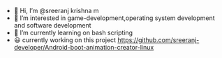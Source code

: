 - 👋 Hi, I’m @sreeranj krishna m
- 👀 I’m interested in game-development,operating system development and software development
- 🌱 I’m currently learning on bash scripting
- 😃 currently working on this project https://github.com/sreeranj-developer/Android-boot-animation-creator-linux
